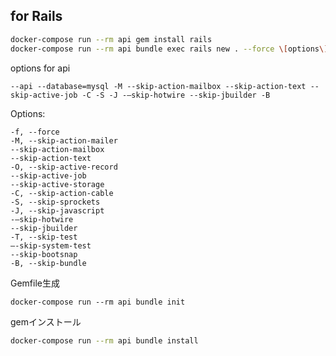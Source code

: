 ## for Rails

```bash
docker-compose run --rm api gem install rails
docker-compose run --rm api bundle exec rails new . --force \[options\]
```

options for api

```
--api --database=mysql -M --skip-action-mailbox --skip-action-text --skip-active-job -C -S -J -–skip-hotwire --skip-jbuilder -B
```


Options:

```
-f, --force
-M, --skip-action-mailer
--skip-action-mailbox
--skip-action-text
-O, --skip-active-record
--skip-active-job
--skip-active-storage
-C, --skip-action-cable
-S, --skip-sprockets
-J, --skip-javascript
-–skip-hotwire
--skip-jbuilder
-T, --skip-test
–-skip-system-test
--skip-bootsnap
-B, --skip-bundle
```

Gemfile生成

```
docker-compose run --rm api bundle init
```

gemインストール

```bash
docker-compose run --rm api bundle install
```

